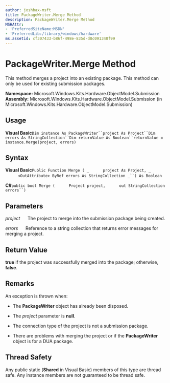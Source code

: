 ```yaml
---
author: joshbax-msft
title: PackageWriter.Merge Method
description: PackageWriter.Merge Method
MSHAttr:
- 'PreferredSiteName:MSDN'
- 'PreferredLib:/library/windows/hardware'
ms.assetid: cf307433-b86f-498e-835d-d8c091340f99
---
```


# PackageWriter.Merge Method


This method merges a project into an existing package. This method can only be used for existing submission packages.

**Namespace:** Microsoft.Windows.Kits.Hardware.ObjectModel.Submission **Assembly:** Microsoft.Windows.Kits.Hardware.ObjectModel.Submission (in Microsoft.Windows.Kits.Hardware.ObjectModel.Submission)

## Usage


**Visual Basic**`Dim instance As PackageWriter``project As Project``Dim errors As StringCollection``Dim returnValue As Boolean``returnValue = instance.Merge(project, errors)`

## Syntax


**Visual Basic**`Public Function Merge ( _`           `project As Project, _`           `<OutAttribute> ByRef errors As StringCollection _``) As Boolean`

**C#**`public bool Merge (`           `Project project,`           `out StringCollection errors``)`

## Parameters


*project*      The project to merge into the submission package being created.

*errors*      Reference to a string collection that returns error messages for merging a project.

## Return Value


**true** if the project was successfully merged into the package; otherwise, **false**.

## Remarks


An exception is thrown when:

-   The **PackageWriter** object has already been disposed.

-   The *project* parameter is **null**.

-   The connection type of the project is not a submission package.

-   There are problems with merging the project or if the **PackageWriter** object is for a DUA package.

## Thread Safety


Any public static (**Shared** in Visual Basic) members of this type are thread safe. Any instance members are not guaranteed to be thread safe.

 

 






